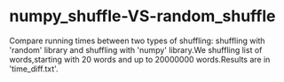 # numpy_shuffle-VS-random_shuffle
Compare running times between two types of shuffling: shuffling with 'random' library and shuffling with 'numpy' library.We shuffling list of words,starting with 20 words and up to 20000000 words.Results are in 'time_diff.txt'.
